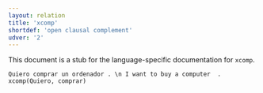 ```yaml
---
layout: relation
title: 'xcomp'
shortdef: 'open clausal complement'
udver: '2'
---
```


This document is a stub for the language-specific documentation
for `xcomp`.

~~~ sdparse
Quiero comprar un ordenador . \n I want to buy a computer  .
xcomp(Quiero, comprar)
~~~
<!-- Interlanguage links updated St lis 3 20:59:11 CET 2021 -->
